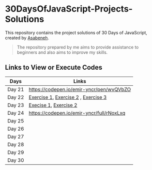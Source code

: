 # 30DaysOfJavaScript-Projects-Solutions
This repository contains the project solutions of 30 Days of JavaScript, created by [Asabeneh](https://github.com/Asabeneh/30-Days-Of-JavaScript).
> The repository prepared by me aims to provide assistance to beginners and also aims to improve my skills.
## Links to View or Execute Codes
|Days| Links |
|--|--|
| Day 21 | https://codepen.io/emir-yncr/pen/wvQVbZO |
| Day 22 | [Exercise 1](https://codepen.io/emir-yncr/full/bGObJKW), [Exercise 2](https://codepen.io/emir-yncr/full/VwqZJdG) , [Exercise 3](https://codepen.io/emir-yncr/full/oNJNBKP)|
| Day 23 | [Execise 1](https://codepen.io/emir-yncr/full/poqvYJG), [Exercise 2](https://codepen.io/emir-yncr/full/BavjzLR) |
| Day 24 | https://codepen.io/emir-yncr/full/rNoxLxq |
| Day 25 | |
| Day 26 | |
| Day 27 | |
| Day 28 | |
| Day 29 | |
| Day 30 | |
